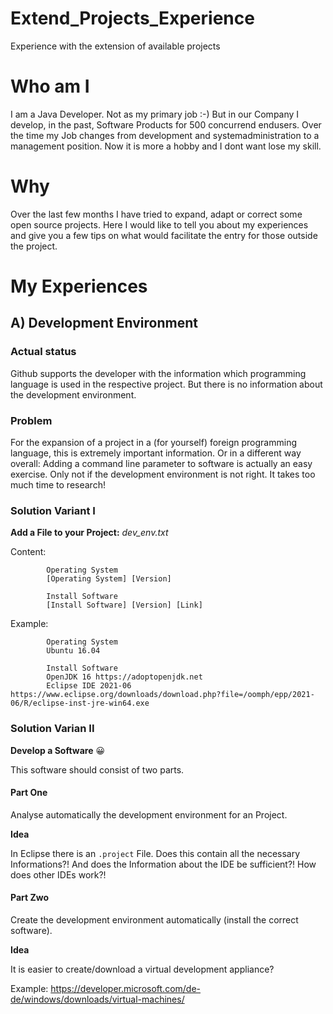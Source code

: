 # Extend_Projects_Experience
Experience with the extension of available projects

# Who am I
I am a Java Developer. Not as my primary job :-) But in our Company I develop, in the past, Software Products for 500 concurrend endusers. 
Over the time my Job changes from development and systemadministration to a management position. Now it is more a hobby and I dont want lose my skill.

# Why
Over the last few months I have tried to expand, adapt or correct some open source projects. Here I would like to tell you about my experiences and give you a few tips on what would facilitate the entry for those outside the project.

# My Experiences

## A) Development Environment
### Actual status
Github supports the developer with the information which programming language is used in the respective project. But there is no information about the development environment.
### Problem
For the expansion of a project in a (for yourself) foreign programming language, this is extremely important information. Or in a different way overall: Adding a command line parameter to software is actually an easy exercise. Only not if the development environment is not right. It takes too much time to research!
### Solution Variant I
**Add a File to your Project:**                 *dev_env.txt*

Content:

            Operating System
            [Operating System] [Version]
            
            Install Software
            [Install Software] [Version] [Link]

Example:

            Operating System
            Ubuntu 16.04
            
            Install Software
            OpenJDK 16 https://adoptopenjdk.net
            Eclipse IDE 2021-06 https://www.eclipse.org/downloads/download.php?file=/oomph/epp/2021-06/R/eclipse-inst-jre-win64.exe
            
### Solution Varian II
**Develop a Software** :grinning:

This software should consist of two parts. 
#### Part One
Analyse automatically the development environment for an Project.

**Idea**

In Eclipse there is an `.project` File. Does this contain all the necessary Informations?! And does the Information about the IDE be sufficient?!
How does other IDEs work?! 

#### Part Zwo
Create the development environment automatically (install the correct software).

**Idea** 

It is easier to create/download a virtual development appliance? 

Example: https://developer.microsoft.com/de-de/windows/downloads/virtual-machines/




